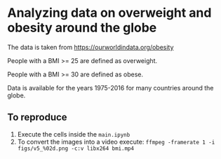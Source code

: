 # Analyzing data on overweight and obesity around the globe

The data is taken from https://ourworldindata.org/obesity

People with a BMI >= 25 are defined as overweight.

People with a BMI >= 30 are defined as obese.

Data is available for the years 1975-2016 for many countries around the globe.


## To reproduce

1) Execute the cells inside the `main.ipynb`
2) To convert the images into a  video execute: `ffmpeg -framerate 1 -i figs/v5_%02d.png -c:v libx264 bmi.mp4`
